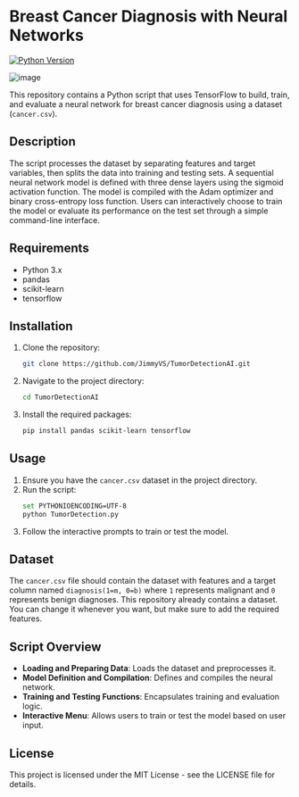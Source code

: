 # Breast Cancer Diagnosis with Neural Networks

[![Python Version](https://img.shields.io/badge/python-3.x-blue.svg)](https://www.python.org/downloads/)

![image](https://github.com/JimmyVS/TumorDetectionAI/assets/96888699/34c9ebba-276f-44a6-90c4-82eaa4dbe008)

This repository contains a Python script that uses TensorFlow to build, train, and evaluate a neural network for breast cancer diagnosis using a dataset (`cancer.csv`).

## Description

The script processes the dataset by separating features and target variables, then splits the data into training and testing sets. A sequential neural network model is defined with three dense layers using the sigmoid activation function. The model is compiled with the Adam optimizer and binary cross-entropy loss function. Users can interactively choose to train the model or evaluate its performance on the test set through a simple command-line interface.

## Requirements

- Python 3.x
- pandas
- scikit-learn
- tensorflow

## Installation

1. Clone the repository:
    ```bash
    git clone https://github.com/JimmyVS/TumorDetectionAI.git
    ```
2. Navigate to the project directory:
    ```bash
    cd TumorDetectionAI
    ```
3. Install the required packages:
    ```bash
    pip install pandas scikit-learn tensorflow
    ```

## Usage

1. Ensure you have the `cancer.csv` dataset in the project directory.
2. Run the script:
    ```bash
    set PYTHONIOENCODING=UTF-8
    python TumorDetection.py
    ```
3. Follow the interactive prompts to train or test the model.

## Dataset

The `cancer.csv` file should contain the dataset with features and a target column named `diagnosis(1=m, 0=b)` where `1` represents malignant and `0` represents benign diagnoses.
This repository already contains a dataset. You can change it whenever you want, but make sure to add the required features.

## Script Overview

- **Loading and Preparing Data**: Loads the dataset and preprocesses it.
- **Model Definition and Compilation**: Defines and compiles the neural network.
- **Training and Testing Functions**: Encapsulates training and evaluation logic.
- **Interactive Menu**: Allows users to train or test the model based on user input.

## License

This project is licensed under the MIT License - see the LICENSE file for details.
